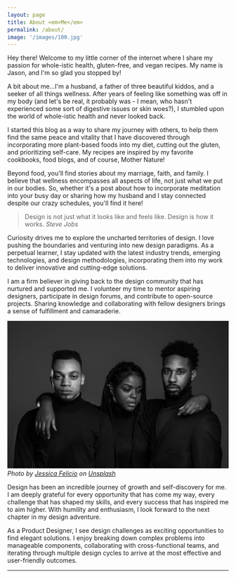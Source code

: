 ```yaml
---
layout: page
title: About <em>Me</em>
permalink: /about/
image: '/images/100.jpg'
---
```

Hey there! Welcome to my little corner of the internet where I share my passion for whole-istic health, gluten-free, and vegan recipes. My name is Jason, and I'm so glad you stopped by!

A bit about me...I'm a husband, a father of three beautiful kiddos, and a seeker of all things wellness. After years of feeling like something was off in my body (and let's be real, it probably was - I mean, who hasn't experienced some sort of digestive issues or skin woes?), I stumbled upon the world of whole-istic health and never looked back.

I started this blog as a way to share my journey with others, to help them find the same peace and vitality that I have discovered through incorporating more plant-based foods into my diet, cutting out the gluten, and prioritizing self-care. My recipes are inspired by my favorite cookbooks, food blogs, and of course, Mother Nature!

Beyond food, you'll find stories about my marriage, faith, and family. I believe that wellness encompasses all aspects of life, not just what we put in our bodies. So, whether it's a post about how to incorporate meditation into your busy day or sharing how my husband and I stay connected despite our crazy schedules, you'll find it here!

> Design is not just what it looks like and feels like. Design is how it works.
> <cite>Steve Jobs</cite>

Curiosity drives me to explore the uncharted territories of design. I love pushing the boundaries and venturing into new design paradigms. As a perpetual learner, I stay updated with the latest industry trends, emerging technologies, and design methodologies, incorporating them into my work to deliver innovative and cutting-edge solutions.

I am a firm believer in giving back to the design community that has nurtured and supported me. I volunteer my time to mentor aspiring designers, participate in design forums, and contribute to open-source projects. Sharing knowledge and collaborating with fellow designers brings a sense of fulfillment and camaraderie.

![Friends](/images/102.jpg)
*Photo by [Jessica Felicio](https://unsplash.com/@jekafe) on [Unsplash](https://unsplash.com/photos/grayscale-photo-of-woman-standing-between-two-men-CT6G8Mz4grs)*

Design has been an incredible journey of growth and self-discovery for me. I am deeply grateful for every opportunity that has come my way, every challenge that has shaped my skills, and every success that has inspired me to aim higher. With humility and enthusiasm, I look forward to the next chapter in my design adventure.

As a Product Designer, I see design challenges as exciting opportunities to find elegant solutions. I enjoy breaking down complex problems into manageable components, collaborating with cross-functional teams, and iterating through multiple design cycles to arrive at the most effective and user-friendly outcomes.

***